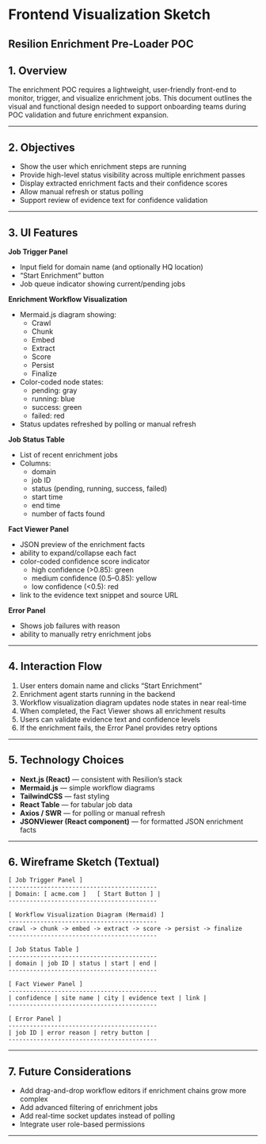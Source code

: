 # Frontend Visualization Sketch

## **Resilion Enrichment Pre-Loader POC**

## 1. Overview

The enrichment POC requires a lightweight, user-friendly front-end to monitor, trigger, and visualize enrichment jobs. This document outlines the visual and functional design needed to support onboarding teams during POC validation and future enrichment expansion.

---

## 2. Objectives

- Show the user which enrichment steps are running
- Provide high-level status visibility across multiple enrichment passes
- Display extracted enrichment facts and their confidence scores
- Allow manual refresh or status polling
- Support review of evidence text for confidence validation

---

## 3. UI Features

**Job Trigger Panel**

- Input field for domain name (and optionally HQ location)
- “Start Enrichment” button
- Job queue indicator showing current/pending jobs

**Enrichment Workflow Visualization**

- Mermaid.js diagram showing:
    - Crawl
    - Chunk
    - Embed
    - Extract
    - Score
    - Persist
    - Finalize
- Color-coded node states:
    - pending: gray
    - running: blue
    - success: green
    - failed: red
- Status updates refreshed by polling or manual refresh

**Job Status Table**

- List of recent enrichment jobs
- Columns:
    - domain
    - job ID
    - status (pending, running, success, failed)
    - start time
    - end time
    - number of facts found

**Fact Viewer Panel**

- JSON preview of the enrichment facts
- ability to expand/collapse each fact
- color-coded confidence score indicator
    - high confidence (>0.85): green
    - medium confidence (0.5–0.85): yellow
    - low confidence (<0.5): red
- link to the evidence text snippet and source URL

**Error Panel**

- Shows job failures with reason
- ability to manually retry enrichment jobs

---

## 4. Interaction Flow

1. User enters domain name and clicks “Start Enrichment”
2. Enrichment agent starts running in the backend
3. Workflow visualization diagram updates node states in near real-time
4. When completed, the Fact Viewer shows all enrichment results
5. Users can validate evidence text and confidence levels
6. If the enrichment fails, the Error Panel provides retry options

---

## 5. Technology Choices

- **Next.js (React)** — consistent with Resilion’s stack
- **Mermaid.js** — simple workflow diagrams
- **TailwindCSS** — fast styling
- **React Table** — for tabular job data
- **Axios / SWR** — for polling or manual refresh
- **JSONViewer (React component)** — for formatted JSON enrichment facts

---

## 6. Wireframe Sketch (Textual)

```
[ Job Trigger Panel ]
------------------------------------------
| Domain: [ acme.com ]   [ Start Button ] |
------------------------------------------

[ Workflow Visualization Diagram (Mermaid) ]
------------------------------------------
crawl -> chunk -> embed -> extract -> score -> persist -> finalize
------------------------------------------

[ Job Status Table ]
------------------------------------------
| domain | job ID | status | start | end |
------------------------------------------

[ Fact Viewer Panel ]
------------------------------------------
| confidence | site name | city | evidence text | link |
------------------------------------------

[ Error Panel ]
------------------------------------------
| job ID | error reason | retry button |
------------------------------------------

```

---

## 7. Future Considerations

- Add drag-and-drop workflow editors if enrichment chains grow more complex
- Add advanced filtering of enrichment jobs
- Add real-time socket updates instead of polling
- Integrate user role-based permissions

---